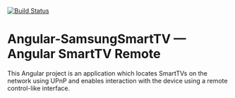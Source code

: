[![Build Status](https://travis-ci.org/philsawicki/Angular-SamsungTVRemote.svg?branch=master)](https://travis-ci.org/philsawicki/Angular-SamsungTVRemote)

# Angular-SamsungSmartTV — Angular SmartTV Remote

This Angular project is an application which locates SmartTVs on the network using UPnP and enables interaction with the device using a remote control-like interface.
